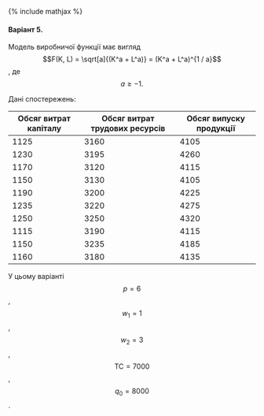 {% include mathjax %}

#### Варіант 5.

Модель виробничої функції має вигляд $$F(K, L) = \sqrt[a]{(K^a + L^a)} = (K^a + L^a)^{1 / a}$$, де $$a \ge -1.$$

Дані спостережень:

Обсяг витрат капіталу | Обсяг витрат трудових ресурсів | Обсяг випуску продукції
--------------------- | ------------------------------ | -----------------------
1125 | 3160 | 4105
1230 | 3195 | 4260
1170 | 3120 | 4115
1150 | 3130 | 4105
1190 | 3200 | 4225
1235 | 3220 | 4275
1250 | 3250 | 4320
1115 | 3190 | 4115
1150 | 3235 | 4185
1160 | 3180 | 4135

У цьому варіанті $$p = 6$$, $$w_1 = 1$$, $$w_2 = 3$$, $$\text{TC} = 7000$$, $$q_0 = 8000$$.
